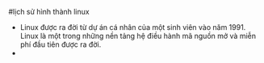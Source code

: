 #lịch sử hình thành linux 
 -  Linux được ra đời từ dự án cá nhân của một sinh viên vào năm 1991. Linux là một trong những nền tảng hệ điều hành mã nguồn mở và miễn phí đầu tiên được ra đời.
 - 
 
<!--stackedit_data:
eyJoaXN0b3J5IjpbLTYxNzg0NzA4Miw0ODgzMTI2NzcsMTk4Nz
U3MjA1NSwyOTkxMDI4MTMsLTEzNTc0NTc1OTMsLTE0MDA0NzE1
N119
-->
